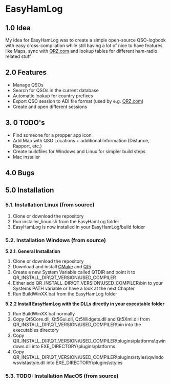 # EasyHamLog

## 1.0 Idea
My idea for EasyHamLog was to create a simple open-source QSO-logbook with easy cross-compilation while still having a lot of nice to have features like Maps, sync with [QRZ.com](https://qrz.com) and lookup tables for different ham-radio related stuff 

## 2.0 Features
- Manage QSOs
- Search for QSOs in the current database
- Automatic lookup for country prefixes
- Export QSO session to ADI file format (used by e.g. [QRZ.com](https://qrz.com))
- Create and open different sessions

## 3. 0 TODO's
- Find someone for a propper app icon
- Add Map with QSO Locations + additional Information (Distance, Rapport, etc.)
- Create buildfiles for Windows and Linux for simpler build steps
- Mac installer

## 4.0 Bugs

## 5.0 Installation

### <b>5.1. Installation Linux (from source)</b>
1. Clone or download the repository
2. Run installer_linux.sh from the EasyHamLog folder
3. EasyHamLog is now installed in your EasyHamLog/build folder

### <b>5.2. Installation Windows (from source)</b>
<b>5.2.1. General Installation</b>
1. Clone or download the repository
2. Download and install [CMake](https://cmake.org/) and [Qt5](https://www.qt.io/)
3. Create a new System Variable called QTDIR and point it to QR_INSTALL_DIR\QT_VERSION\USED_COMPILER
4. Either add QR_INSTALL_DIR\QT_VERSION\USED_COMPILER\bin to your Systems PATH variable or have a look at the next Chapter
5. Run BuildWinXX.bat from the EasyHamLog folder

<b>5.2.2 Install EasyHamLog with the DLLs directly in your executable folder</b>
1. Run BuildWinXX.bat normally
2. Copy Qt5Core.dll, Qt5Gui.dll, Qt5Widgets.dll and Qt5Xml.dll from QR_INSTALL_DIR\QT_VERSION\USED_COMPILER\bin into the executables directory
3. Copy QR_INSTALL_DIR\QT_VERSION\USED_COMPILER\plugins\platforms\qwindows.dll into EXE_DIRECTORY\plugins\platforms
4. Copy QR_INSTALL_DIR\QT_VERSION\USED_COMPILER\plugins\styles\qwindowsvistastyle.dll into EXE_DIRECTORY\plugins\styles

### <b>5.3. TODO: Installation MacOS (from source)</b>
